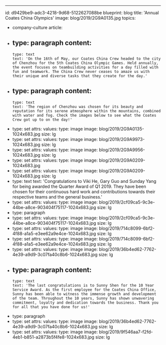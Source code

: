 ---
id: d9429be9-adc3-4218-9d68-5122627088be
blueprint: blog
title: 'Annual Coates China Olympics'
image: blog/2019/2G9A0135.jpg
topics:
  - company-culture
article:
  -
    type: paragraph
    content:
      -
        type: text
        text: 'On the 16th of May, our Coates China Crew headed to the city of Chenzhou for the 5th Coates China Olympic Games. Held annually, the event focuses on teambuilding activities for a day filled with fun and teamwork. The China Crew never ceases to amaze us with their unique and diverse tasks that they create for the day.'
  -
    type: paragraph
    content:
      -
        type: text
        text: 'The region of Chenzhou was chosen for its beauty and reputation for its serene atmosphere within the mountains, combined with water and fog. Check the images below to see what the Coates Crew got up to on the day!'
  -
    type: set
    attrs:
      values:
        type: image
        image: blog/2019/2G9A0135-1024x683.jpg
        size: lg
  -
    type: set
    attrs:
      values:
        type: image
        image: blog/2019/2G9A9973-1024x683.jpg
        size: lg
  -
    type: set
    attrs:
      values:
        type: image
        image: blog/2019/2G9A9956-1024x683.jpg
        size: lg
  -
    type: set
    attrs:
      values:
        type: image
        image: blog/2019/2G9A0209-1024x683.jpg
  -
    type: set
    attrs:
      values:
        type: image
        image: blog/2019/2G9A0209-1024x683.jpg
        size: lg
  -
    type: text
    text: 'Congratulations to Viki He, Gary Guo and Sunday Yang for being awarded the Quarter Award of Q1 2019. They have been chosen for their continuous hard work and contributions towards their respective teams and the general business.'
  -
    type: set
    attrs:
      values:
        type: image
        image: blog/2019/2cf09ca5-9c3e-44be-a8ce-903404f75117-1024x683.jpg
        size: lg
  -
    type: paragraph
  -
    type: set
    attrs:
      values:
        type: image
        image: blog/2019/2cf09ca5-9c3e-44be-a8ce-903404f75117-1024x683.jpg
        size: lg
  -
    type: set
    attrs:
      values:
        type: image
        image: blog/2019/714c8099-6bf2-4f88-a1a5-e3ee62a9e4ce-1024x683.jpg
        size: lg
  -
    type: set
    attrs:
      values:
        type: image
        image: blog/2019/714c8099-6bf2-4f88-a1a5-e3ee62a9e4ce-1024x683.jpg
        size: lg
  -
    type: set
    attrs:
      values:
        type: image
        image: blog/2019/36b4ed62-7762-4e39-a9d9-3c07fa40c8b6-1024x683.jpg
        size: lg
  -
    type: paragraph
    content:
      -
        type: text
        text: 'The last congratulations is to Sunny Shen for the 10 Year Service Award. As the first employee for the Coates China Office, Sunny has been able to witness the immense growth and development of the team. Throughout the 10 years, Sunny has shown unwavering commitment, loyalty and dedication towards the business. Thank you for all that you have done for us!'
  -
    type: paragraph
  -
    type: set
    attrs:
      values:
        type: image
        image: blog/2019/36b4ed62-7762-4e39-a9d9-3c07fa40c8b6-1024x683.jpg
        size: lg
  -
    type: set
    attrs:
      values:
        type: image
        image: blog/2019/9f546aa7-f2fd-4eb1-b851-a2873b5f4fe8-1024x683.jpg
        size: lg
